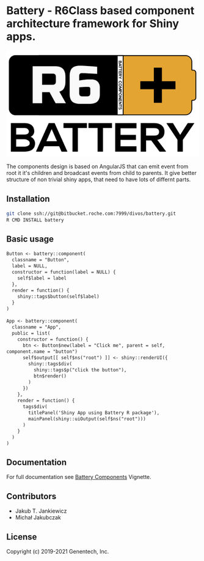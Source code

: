 # Battery - R6Class based component architecture framework for Shiny apps.

![Battery Logo](inst/extra/battery-logo.svg)

The components design is based on AngularJS that can emit event from root it it's children
and broadcast events from child to parents. It give better structure of non trivial shiny apps,
that need to have lots of differnt parts.

## Installation

```bash
git clone ssh://git@bitbucket.roche.com:7999/divos/battery.git
R CMD INSTALL battery
```

## Basic usage

```
Button <- battery::component(
  classname = "Button",
  label = NULL,
  constructor = function(label = NULL) {
    self$label = label
  },
  render = function() {
    shiny::tags$button(self$label)
  }
)

App <- battery::component(
  classname = "App",
  public = list(
    constructor = function() {
      btn <- Button$new(label = "Click me", parent = self, component.name = "button")
      self$output[[ self$ns("root") ]] <- shiny::renderUI({
        shiny::tags$div(
          shiny::tags$p("click the button"),
          btn$render()
        )
      })
    },
    render = function() {
      tags$div(
        titlePanel('Shiny App using Battery R package'),
        mainPanel(shiny::uiOutput(self$ns("root")))
      )
    }
  )
)
```

## Documentation

For full documentation see [Battery Components](vignettes/battery-components.Rmd) Vignette.

## Contributors
* Jakub T. Jankiewicz
* Michał Jakubczak

## License
Copyright (c) 2019-2021 Genentech, Inc.<br/>
